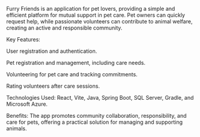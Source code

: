 Furry Friends is an application for pet lovers, providing a simple and efficient platform for mutual support in pet care. Pet owners can quickly request help, while passionate volunteers can contribute to animal welfare, creating an active and responsible community.

Key Features:

User registration and authentication.

Pet registration and management, including care needs.

Volunteering for pet care and tracking commitments.

Rating volunteers after care sessions.

Technologies Used: React, Vite, Java, Spring Boot, SQL Server, Gradle, and Microsoft Azure.

Benefits: The app promotes community collaboration, responsibility, and care for pets, offering a practical solution for managing and supporting animals.
